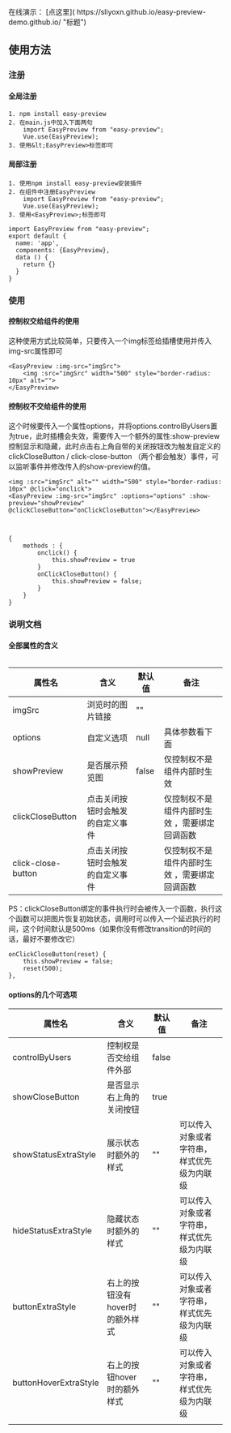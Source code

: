 <figure class="wp-block-table"><table class="">
在线演示： [点这里]( https://sliyoxn.github.io/easy-preview-demo.github.io/  "标题")



## 使用方法

### 注册

#### 全局注册

    1. npm install easy-preview
    2. 在main.js中加入下面两句
        import EasyPreview from "easy-preview";
        Vue.use(EasyPreview);
    3. 使用&lt;EasyPreview>标签即可

#### 局部注册

    1. 使用npm install easy-preview安装插件
    2. 在组件中注册EasyPreview
        import EasyPreview from "easy-preview";
        Vue.use(EasyPreview);
    3. 使用<EasyPreview>;标签即可

```
import EasyPreview from "easy-preview";
export default {
  name: 'app',
  components: {EasyPreview},
  data () {
    return {}
  }
}
```

### 使用

#### 控制权交给组件的使用

这种使用方式比较简单，只要传入一个img标签给插槽使用并传入img-src属性即可

```
<EasyPreview :img-src="imgSrc">
    <img :src="imgSrc" width="500" style="border-radius: 10px" alt="">
</EasyPreview>
```

#### 控制权不交给组件的使用

这个时候要传入一个属性options，并将options.controlByUsers置为true，此时插槽会失效，需要传入一个额外的属性:show-preview控制显示和隐藏，此时点击右上角自带的关闭按钮改为触发自定义的clickCloseButton /  click-close-button  （两个都会触发）事件，可以监听事件并修改传入的show-preview的值。

```			
<img :src="imgSrc" alt="" width="500" style="border-radius: 10px" @click="onclick">
<EasyPreview :img-src="imgSrc" :options="options" :show-preview="showPreview"   @clickCloseButton="onClickCloseButton"></EasyPreview>



{
    methods : { 
        onclick() {
            this.showPreview = true
        }
        onClickCloseButton() {
            this.showPreview = false;
        }
    }
}
```

### 说明文档

#### 全部属性的含义

| 属性名               | 含义                             | 默认值 | 备注                                          |
| -------------------- | -------------------------------- | ------ | --------------------------------------------- |
| imgSrc               | 浏览时的图片链接                 | ""     |                                               |
| options              | 自定义选项                       | null   | 具体参数看下面                                |
| showPreview          | 是否展示预览图                   | false  | 仅控制权不是组件内部时生效                    |
| clickCloseButton     | 点击关闭按钮时会触发的自定义事件 |        | 仅控制权不是组件内部时生效 ，需要绑定回调函数 |
| click\-close\-button | 点击关闭按钮时会触发的自定义事件 |        | 仅控制权不是组件内部时生效 ，需要绑定回调函数 |

PS：clickCloseButton绑定的事件执行时会被传入一个函数，执行这个函数可以把图片恢复初始状态，调用时可以传入一个延迟执行的时间，这个时间默认是500ms（如果你没有修改transition的时间的话，最好不要修改它）

```
onClickCloseButton(reset) {
    this.showPreview = false;
    reset(500);
},
```

#### options的几个可选项

| 属性名                | 含义                            | 默认值 | 备注                                       |
| --------------------- | ------------------------------- | ------ | ------------------------------------------ |
| controlByUsers        | 控制权是否交给组件外部          | false  |                                            |
| showCloseButton       | 是否显示右上角的关闭按钮        | true   |                                            |
| showStatusExtraStyle  | 展示状态时额外的样式            | ""     | 可以传入对象或者字符串，样式优先级为内联级 |
| hideStatusExtraStyle  | 隐藏状态时额外的样式            | ""     | 可以传入对象或者字符串，样式优先级为内联级 |
| buttonExtraStyle      | 右上的按钮没有hover时的额外样式 | ""     | 可以传入对象或者字符串，样式优先级为内联级 |
| buttonHoverExtraStyle | 右上的按钮hover时的额外样式     | ""     | 可以传入对象或者字符串，样式优先级为内联级 |
|                       |                                 |        |                                            |

